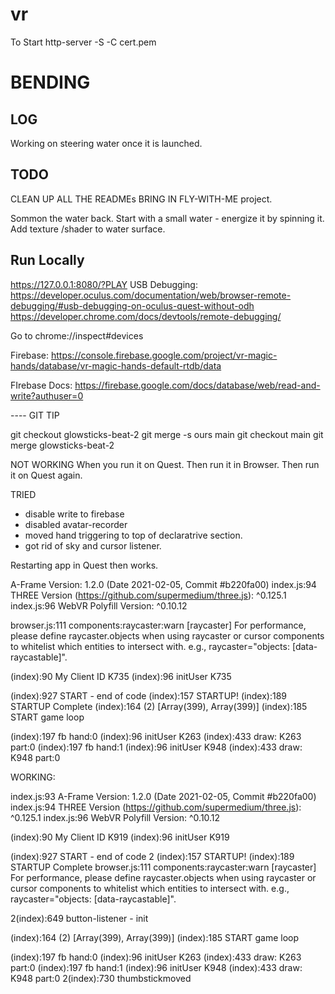 # vr

To Start
http-server -S -C cert.pem

# BENDING

## LOG

Working on steering water once it is launched.

## TODO

CLEAN UP ALL THE READMEs
BRING IN FLY-WITH-ME project.

Sommon the water back.
Start with a small water - energize it by spinning it.
Add texture /shader to water surface.

## Run Locally



https://127.0.0.1:8080/?PLAY
USB Debugging:
https://developer.oculus.com/documentation/web/browser-remote-debugging/#usb-debugging-on-oculus-quest-without-odh
https://developer.chrome.com/docs/devtools/remote-debugging/

Go to chrome://inspect#devices

Firebase:
https://console.firebase.google.com/project/vr-magic-hands/database/vr-magic-hands-default-rtdb/data

FIrebase Docs:
https://firebase.google.com/docs/database/web/read-and-write?authuser=0

---- GIT TIP

git checkout glowsticks-beat-2
git merge -s ours main
git checkout main
git merge glowsticks-beat-2

NOT WORKING
When you run it on Quest.
Then run it in Browser.
Then run it on Quest again.

TRIED

- disable write to firebase
- disabled avatar-recorder
- moved hand triggering to top of declaratrive section.
- got rid of sky and cursor listener.

Restarting app in Quest then works.

A-Frame Version: 1.2.0 (Date 2021-02-05, Commit #b220fa00)
index.js:94 THREE Version (https://github.com/supermedium/three.js): ^0.125.1
index.js:96 WebVR Polyfill Version: ^0.10.12

browser.js:111 components:raycaster:warn [raycaster] For performance, please define raycaster.objects when using raycaster or cursor components to whitelist which entities to intersect with. e.g., raycaster="objects: [data-raycastable]".

(index):90 My Client ID K735
(index):96 initUser K735

(index):927 START - end of code
(index):157 STARTUP!
(index):189 STARTUP Complete
(index):164 (2) [Array(399), Array(399)]
(index):185 START game loop

(index):197 fb hand:0
(index):96 initUser K263
(index):433 draw: K263 part:0
(index):197 fb hand:1
(index):96 initUser K948
(index):433 draw: K948 part:0

WORKING:

index.js:93 A-Frame Version: 1.2.0 (Date 2021-02-05, Commit #b220fa00)
index.js:94 THREE Version (https://github.com/supermedium/three.js): ^0.125.1
index.js:96 WebVR Polyfill Version: ^0.10.12

(index):90 My Client ID K919
(index):96 initUser K919

(index):927 START - end of code 2
(index):157 STARTUP!
(index):189 STARTUP Complete
browser.js:111 components:raycaster:warn [raycaster] For performance, please define raycaster.objects when using raycaster or cursor components to whitelist which entities to intersect with. e.g., raycaster="objects: [data-raycastable]".

2(index):649 button-listener - init

(index):164 (2) [Array(399), Array(399)]
(index):185 START game loop

(index):197 fb hand:0
(index):96 initUser K263
(index):433 draw: K263 part:0
(index):197 fb hand:1
(index):96 initUser K948
(index):433 draw: K948 part:0
2(index):730 thumbstickmoved
